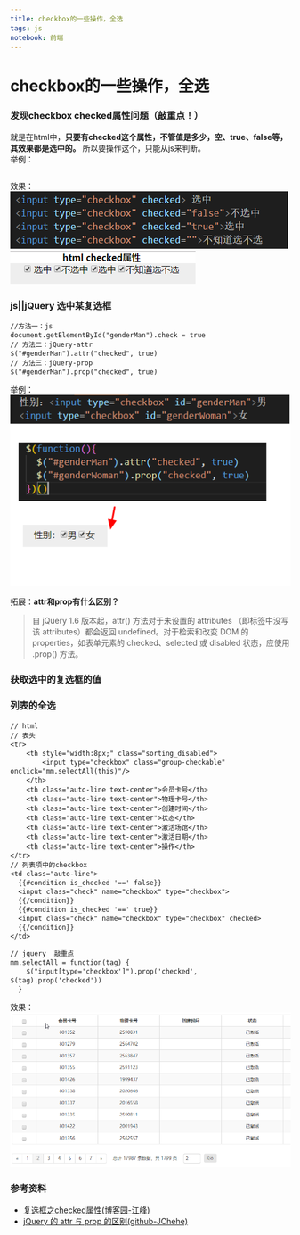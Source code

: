 ```yaml
---
title: checkbox的一些操作，全选
tags: js
notebook: 前端
---
```


# checkbox的一些操作，全选
### 发现checkbox checked属性问题（敲重点！）
就是在html中，**只要有checked这个属性，不管值是多少，空、true、false等，其效果都是选中的。**
所以要操作这个，只能从js来判断。   
举例：    
```
```
效果：
![](https://raw.githubusercontent.com/heihuahe/myGallery/master/noteImage/20190829144856.png)
![](https://raw.githubusercontent.com/heihuahe/myGallery/master/noteImage/20190829144915.png)

### js||jQuery 选中某复选框
```
//方法一：js
document.getElementById("genderMan").check = true
// 方法二：jQuery-attr
$("#genderMan").attr("checked", true)
// 方法三：jQuery-prop
$("#genderMan").prop("checked", true)
```
举例：
![](https://raw.githubusercontent.com/heihuahe/myGallery/master/noteImage/20190829150435.png)

拓展：**attr和prop有什么区别？**
> 自 jQuery 1.6 版本起，attr() 方法对于未设置的 attributes （即标签中没写该 attributes）都会返回 undefined。对于检索和改变 DOM 的 properties，如表单元素的 checked、selected 或 disabled 状态，应使用 .prop() 方法。


### 获取选中的复选框的值


### 列表的全选
```
// html
// 表头
<tr>
    <th style="width:8px;" class="sorting_disabled">
        <input type="checkbox" class="group-checkable" onclick="mm.selectAll(this)"/>
    </th>
    <th class="auto-line text-center">会员卡号</th>
    <th class="auto-line text-center">物理卡号</th>
    <th class="auto-line text-center">创建时间</th>
    <th class="auto-line text-center">状态</th>
    <th class="auto-line text-center">激活场馆</th>
    <th class="auto-line text-center">激活日期</th>
    <th class="auto-line text-center">操作</th>
</tr>
// 列表项中的checkbox
<td class="auto-line">
  {{#condition is_checked '==' false}}
  <input class="check" name="checkbox" type="checkbox">
  {{/condition}}
  {{#condition is_checked '==' true}}
  <input class="check" name="checkbox" type="checkbox" checked>
  {{/condition}}
</td>
```
```
// jquery  敲重点
mm.selectAll = function(tag) {
    $("input[type='checkbox']").prop('checked', $(tag).prop('checked'))
  }
```
效果：    
![](https://raw.githubusercontent.com/heihuahe/myGallery/master/noteImage/checkbox-selectAll.gif)


### 参考资料
- [复选框之checked属性(博客园-江峰)](https://www.cnblogs.com/jf-67/p/6613898.html)
- [jQuery 的 attr 与 prop 的区别(github-JChehe)](https://github.com/JChehe/blog/blob/master/posts/jQuery%20%E7%9A%84%20attr%20%E4%B8%8E%20prop%20%E7%9A%84%E5%8C%BA%E5%88%AB.md)
